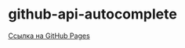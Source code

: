 # github-api-autocomplete

[Ссылка на GitHub Pages](https://saltilo.github.io/github-api-autocomplete/)
